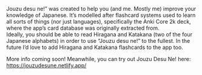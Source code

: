 Jouzu desu ne!” was created to help you (and me. Mostly me) improve your knowledge of Japanese. 
It’s modelled after flashcard systems used to learn all sorts of things (nor just languages), specifically the Anki Core 2k deck, where the app’s card database was originally extracted from.  
Ideally, you should be able to read Hiragana and Katakana (two of the four Japanese alphabets) in order to use “Jouzu desu ne!” to the fullest. In the future I’d love to add Hiragana and Katakana flashcards to the app too.

More info coming soon! Meanwhile, you can try out Jouzu Desu Ne! here: https://jouzudesune.netlify.app/
